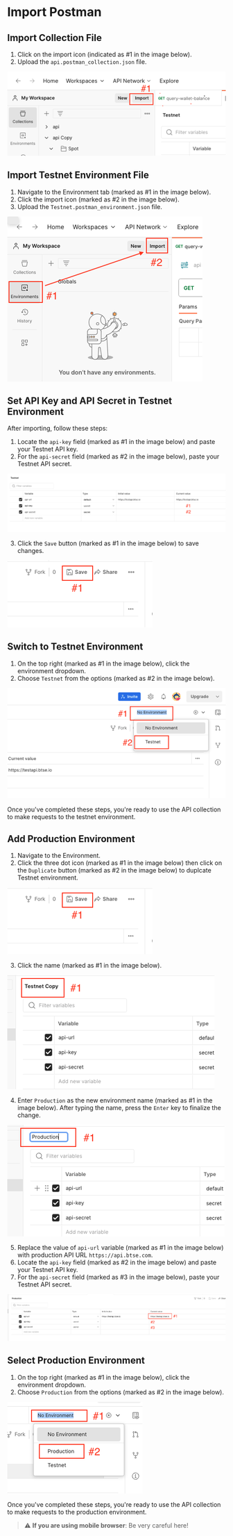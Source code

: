 # Import Postman

## Import Collection File

1. Click on the import icon (indicated as #1 in the image below).
2. Upload the `api.postman_collection.json` file.

![Import collection file](snapshots/image1.png)

## Import Testnet Environment File

1. Navigate to the Environment tab (marked as #1 in the image below).
2. Click the import icon (marked as #2 in the image below).
3. Upload the `Testnet.postman_environment.json` file.

![Import Testnet environment file](snapshots/image2.png)

## Set API Key and API Secret in Testnet Environment

After importing, follow these steps:

1. Locate the `api-key` field (marked as #1 in the image below) and paste your Testnet API key.
2. For the `api-secret` field (marked as #2 in the image below), paste your Testnet API secret.

![API key and secret setup](snapshots/image3.png)

3. Click the `Save` button (marked as #1 in the image below) to save changes.

![API key and secret setup](snapshots/image5.png)

## Switch to Testnet Environment

1. On the top right (marked as #1 in the image below), click the environment dropdown.
2. Choose `Testnet` from the options (marked as #2 in the image below).

![Select Testnet environment](snapshots/image4.png)

Once you've completed these steps, you're ready to use the API collection to make requests to the testnet environment.

## Add Production Environment

1. Navigate to the Environment.
2. Click the three dot icon (marked as #1 in the image below) then click on the `Duplicate` button (marked as #2 in the image below) to duplcate Testnet environment.

![Duplicate Testnet environment](snapshots/image5.png)

3. Click the name (marked as #1 in the image below).

![Edit environment name](snapshots/image7.png)

4. Enter `Production` as the new environment name (marked as #1 in the image below). After typing the name, press the `Enter` key to finalize the change.

![Edit environment name](snapshots/image8.png)

5. Replace the value of `api-url` variable (marked as #1 in the image below) with production API URL `https://api.btse.com`.
6. Locate the `api-key` field (marked as #2 in the image below) and paste your Testnet API key.
7. For the `api-secret` field (marked as #3 in the image below), paste your Testnet API secret.

![Edit environment name](snapshots/image9.png)

## Select Production Environment

1. On the top right (marked as #1 in the image below), click the environment dropdown.
2. Choose `Production` from the options (marked as #2 in the image below).

![Select Testnet environment](snapshots/image10.png)

Once you've completed these steps, you're ready to use the API collection to make requests to the production environment.

> :warning: **If you are using mobile browser**: Be very careful here!